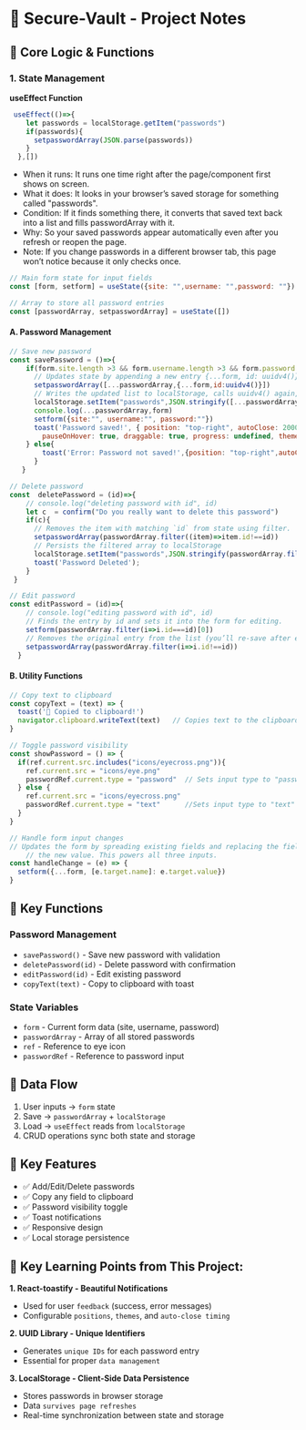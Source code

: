 # 🔐 Secure-Vault - Project Notes

## 🧠 Core Logic & Functions

### 1. State Management

**useEffect Function**

```javascript
 useEffect(()=>{
    let passwords = localStorage.getItem("passwords")
    if(passwords){
      setpasswordArray(JSON.parse(passwords))
    }
  },[])
  ```
-  When it runs: It runs one time right after the page/component first shows on screen.
-  What it does: It looks in your browser’s saved storage for something called "passwords".
-  Condition: If it finds something there, it converts that saved text back into a list and fills passwordArray with it.
-  Why: So your saved passwords appear automatically even after you refresh or reopen the page.
-  Note: If you change passwords in a different browser tab, this page won’t notice because it only checks once.
 

```javascript
// Main form state for input fields
const [form, setform] = useState({site: "",username: "",password: ""})

// Array to store all password entries
const [passwordArray, setpasswordArray] = useState([])

```

#### A. Password Management
```javascript
// Save new password
const savePassword = ()=>{
    if(form.site.length >3 && form.username.length >3 && form.password.length >3){
      // Updates state by appending a new entry {...form, id: uuidv4()}
      setpasswordArray([...passwordArray,{...form,id:uuidv4()}])
      // Writes the updated list to localStorage, calls uuidv4() again, generating a second, different id for storage
      localStorage.setItem("passwords",JSON.stringify([...passwordArray,{...form,id:uuidv4()}]))
      console.log(...passwordArray,form)
      setform({site:"", username:"", password:""})
      toast('Password saved!', { position: "top-right", autoClose: 2000, hideProgressBar: false, closeOnClick: false,
        pauseOnHover: true, draggable: true, progress: undefined, theme: "dark",});
    } else{
        toast('Error: Password not saved!',{position: "top-right",autoClose: 2000, theme: "dark"})
      }
   }

// Delete password
const  deletePassword = (id)=>{
    // console.log("deleting password with id", id)
    let c  = confirm("Do you really want to delete this password")
    if(c){
      // Removes the item with matching `id` from state using filter.
      setpasswordArray(passwordArray.filter((item)=>item.id!==id))
      // Persists the filtered array to localStorage
      localStorage.setItem("passwords",JSON.stringify(passwordArray.filter((item)=>item.id!==id)))
      toast('Password Deleted');
    }     
 }

// Edit password
const editPassword = (id)=>{
    // console.log("editing password with id", id)
    // Finds the entry by id and sets it into the form for editing.
    setform(passwordArray.filter(i=>i.id===id)[0])
    // Removes the original entry from the list (you’ll re-save after editing).
    setpasswordArray(passwordArray.filter(i=>i.id!==id))
  }
```

#### B. Utility Functions
```javascript
// Copy text to clipboard
const copyText = (text) => {
  toast('🦄 Copied to clipboard!')   
  navigator.clipboard.writeText(text)   // Copies text to the clipboard using the Clipboard API.
}

// Toggle password visibility
const showPassword = () => {
  if(ref.current.src.includes("icons/eyecross.png")){
    ref.current.src = "icons/eye.png"
    passwordRef.current.type = "password"  // Sets input type to "password" (hide).
  } else {
    ref.current.src = "icons/eyecross.png"
    passwordRef.current.type = "text"      //Sets input type to "text" (show).
  }
}

// Handle form input changes
// Updates the form by spreading existing fields and replacing the field whose name matches the input with 
    // the new value. This powers all three inputs.
const handleChange = (e) => {
  setform({...form, [e.target.name]: e.target.value})
}
```

## 🔑 Key Functions

### Password Management
- `savePassword()` - Save new password with validation
- `deletePassword(id)` - Delete password with confirmation
- `editPassword(id)` - Edit existing password
- `copyText(text)` - Copy to clipboard with toast

### State Variables
- `form` - Current form data (site, username, password)
- `passwordArray` - Array of all stored passwords
- `ref` - Reference to eye icon
- `passwordRef` - Reference to password input

## 💾 Data Flow
1. User inputs → `form` state
2. Save → `passwordArray` + `localStorage`
3. Load → `useEffect` reads from `localStorage`
4. CRUD operations sync both state and storage

## 🎯 Key Features
- ✅ Add/Edit/Delete passwords
- ✅ Copy any field to clipboard
- ✅ Password visibility toggle
- ✅ Toast notifications
- ✅ Responsive design
- ✅ Local storage persistence 

## 🎯 Key Learning Points from This Project:
**1. React-toastify - Beautiful Notifications**
- Used for user `feedback` (success, error messages)
- Configurable `positions`, `themes`, and `auto-close timing`

**2. UUID Library - Unique Identifiers**
- Generates `unique IDs` for each password entry
- Essential for proper `data management`

**3. LocalStorage - Client-Side Data Persistence**
- Stores passwords in browser storage
- Data `survives page refreshes`
- Real-time synchronization between state and storage
